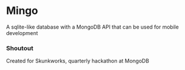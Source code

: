 # Mingo
A sqlite-like database with a MongoDB API that can be used for mobile development

### Shoutout
Created for Skunkworks, quarterly hackathon at MongoDB
